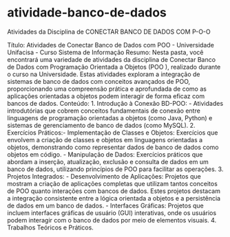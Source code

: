 # atividade-banco-de-dados
Atividades da Disciplina de CONECTAR BANCO DE DADOS COM P-O-O 

Título: Atividades de Conectar Banco de Dados com POO - Universidade Unifacisa - Curso Sistema de Informação Resumo: Nesta pasta, você encontrará uma variedade de atividades da disciplina de Conectar Banco de Dados com Programação Orientada a Objetos (POO ), realizado durante o curso na Universidade. Estas atividades exploram a integração de sistemas de banco de dados com conceitos avançados de POO, proporcionando uma compreensão prática e aprofundada de como as aplicações orientadas a objetos podem interagir de forma eficaz com bancos de dados. Conteúdo: 1. Introdução à Conexão BD-POO: - Atividades introdutórias que cobrem conceitos fundamentais de conexão entre linguagens de programação orientadas a objetos (como Java, Python) e sistemas de gerenciamento de banco de dados (como MySQL). 2. Exercícios Práticos:- Implementação de Classes e Objetos: Exercícios que envolvem a criação de classes e objetos em linguagens orientadas a objetos, demonstrando como representar dados de banco de dados como objetos em código. - Manipulação de Dados: Exercícios práticos que abordam a inserção, atualização, exclusão e consulta de dados em um banco de dados, utilizando princípios de POO para facilitar as operações. 3. Projetos Integrados: - Desenvolvimento de Aplicações: Projetos que mostram a criação de aplicações completas que utilizam tantos conceitos de POO quanto interações com bancos de dados. Estes projetos destacam a integração consistente entre a lógica orientada a objetos e a persistência de dados em um banco de dados. - Interfaces Gráficas: Projetos que incluem interfaces gráficas de usuário (GUI) interativas, onde os usuários podem interagir com o banco de dados por meio de elementos visuais. 4. Trabalhos Teóricos e Práticos.  
